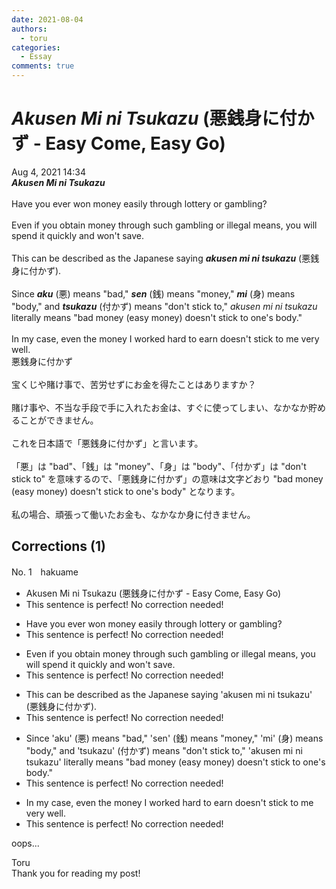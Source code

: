 ```yaml
---
date: 2021-08-04
authors:
  - toru
categories:
  - Essay
comments: true
---
```


# <strong><em>Akusen Mi ni Tsukazu</strong></em> (悪銭身に付かず - Easy Come, Easy Go)
<div class="date">Aug 4, 2021 14:34</div>
<div id="post"><div id="body_show_ori">
<strong><em>Akusen Mi ni Tsukazu</strong></em><br/><br/>Have you ever won money easily through lottery or gambling?<br/><br/>Even if you obtain money through such gambling or illegal means, you will spend it quickly and won't save.<br/><br/>This can be described as the Japanese saying <strong><em>akusen mi ni tsukazu</em></strong> (悪銭身に付かず).<br/><br/>Since <strong><em>aku</em></strong> (悪) means "bad," <strong><em>sen</em></strong> (銭) means "money," <strong><em>mi</em></strong> (身) means "body," and <strong><em>tsukazu</em></strong> (付かず) means "don't stick to," <em>akusen mi ni tsukazu</em> literally means "bad money (easy money) doesn't stick to one's body."<br/><br/>In my case, even the money I worked hard to earn doesn't stick to me very well.
</div></div>

<!-- more -->

<div id="post_ja"><div id="body_show_mo">
悪銭身に付かず<br/><br/>宝くじや賭け事で、苦労せずにお金を得たことはありますか？<br/><br/>賭け事や、不当な手段で手に入れたお金は、すぐに使ってしまい、なかなか貯めることができません。<br/><br/>これを日本語で「悪銭身に付かず」と言います。<br/><br/>「悪」は "bad"、「銭」は "money"、「身」は "body"、「付かず」は "don't stick to" を意味するので、「悪銭身に付かず」の意味は文字どおり "bad money (easy money) doesn't stick to one's body" となります。<br/><br/>私の場合、頑張って働いたお金も、なかなか身に付きません。
</div></div>

## Corrections (1)
<div id="block"><div class="first_name"> No. 1　<span class="just_name">hakuame</span></div><div id="block2">
<ul class="correction_field">
<li class="incorrect">Akusen Mi ni Tsukazu (悪銭身に付かず - Easy Come, Easy Go)</li>
<li class="corrected perfect">This sentence is perfect! No correction needed!</li>
</ul>
<ul class="correction_field">
<li class="incorrect">Have you ever won money easily through lottery or gambling?</li>
<li class="corrected perfect">This sentence is perfect! No correction needed!</li>
</ul>
<ul class="correction_field">
<li class="incorrect">Even if you obtain money through such gambling or illegal means, you will spend it quickly and won't save.</li>
<li class="corrected perfect">This sentence is perfect! No correction needed!</li>
</ul>
<ul class="correction_field">
<li class="incorrect">This can be described as the Japanese saying 'akusen mi ni tsukazu' (悪銭身に付かず).</li>
<li class="corrected perfect">This sentence is perfect! No correction needed!</li>
</ul>
<ul class="correction_field">
<li class="incorrect">Since 'aku' (悪) means "bad," 'sen' (銭) means "money," 'mi' (身) means "body," and 'tsukazu' (付かず) means "don't stick to," 'akusen mi ni tsukazu' literally means "bad money (easy money) doesn't stick to one's body."</li>
<li class="corrected perfect">This sentence is perfect! No correction needed!</li>
</ul>
<ul class="correction_field">
<li class="incorrect">In my case, even the money I worked hard to earn doesn't stick to me very well.</li>
<li class="corrected perfect">This sentence is perfect! No correction needed!</li>
</ul>
<p class="comment_small">
 oops...
</p>

</div><div class="name"><span class="just_name">Toru</span><br>
Thank you for reading my post!
</div>
</div>
